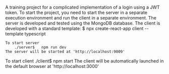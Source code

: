 A training project for a complicated implementation of a login using a JWT token.
To start the project, you need to start the server in a separate execution environment and run the client in a separate environment.
The server is developed and tested using the MongoDB database.
The client is developed with a standard template:
	$ npx create-react-app client --template typescript

```
To start server
	./server$	npm run dev
The server will be started at 'http://localhost:9009'

```
To start client
	./client$	npm start
The client will be automatically launched in the default browser at 'http://localhost:3000'